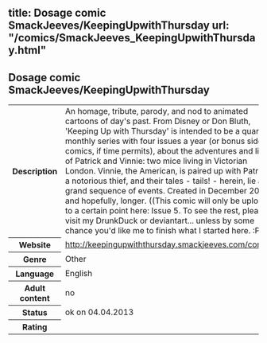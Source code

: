title: Dosage comic SmackJeeves/KeepingUpwithThursday
url: "/comics/SmackJeeves_KeepingUpwithThursday.html"
---
Dosage comic SmackJeeves/KeepingUpwithThursday
-----------------------------------------

<table class="comicinfo">
<tr>
<th>Description</th><td>An homage, tribute, parody, and nod to animated cartoons of day's past. From Disney or Don Bluth, 'Keeping Up with Thursday' is intended to be a quarterly monthly series with four issues a year (or bonus side comics, if time permits), about the adventures and lives of Patrick and Vinnie: two mice living in Victorian London. Vinnie, the American, is paired up with Patrick, a notorious thief, and their tales - tails! - herein, lie a grand sequence of events. Created in December 2010, and hopefully, longer. ((This comic will only be uploaded to a certain point here: Issue 5. To see the rest, please visit my DrunkDuck or deviantart... unless by some chance you'd like me to finish what I started here. :P))</td>
</tr>
<tr>
<th>Website</th><td><a href="http://keepingupwiththursday.smackjeeves.com/comics/">http://keepingupwiththursday.smackjeeves.com/comics/</a></td>
</tr>
<tr>
<th>Genre</th><td>Other</td>
</tr>
<tr>
<th>Language</th><td>English</td>
</tr>
<tr>
<th>Adult content</th><td>no</td>
</tr>
<tr>
<th>Status</th><td>ok on 04.04.2013</td>
</tr>
<tr>
<th>Rating</th><td><div class="g-plusone" data-size="standard" data-annotation="bubble"
 data-href="http://keepingupwiththursday.smackjeeves.com/comics/"></div></td>
</tr>
</table>
<script type="text/javascript">
  (function() {
    var po = document.createElement('script'); po.type = 'text/javascript'; po.async = true;
    po.src = 'https://apis.google.com/js/plusone.js';
    var s = document.getElementsByTagName('script')[0]; s.parentNode.insertBefore(po, s);
  })();
</script>
